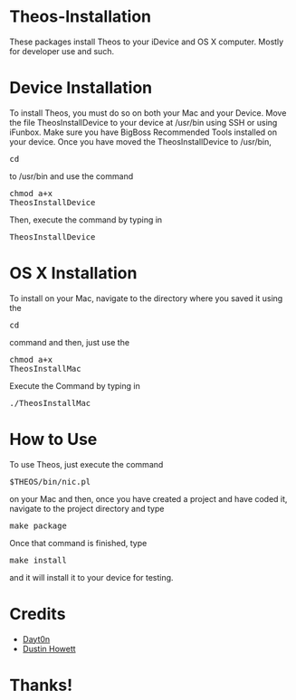 Theos-Installation
==================

These packages install Theos to your iDevice and OS X computer. Mostly for developer use and such.

Device Installation
===================
To install Theos, you must do so on both your Mac and your Device. Move the file TheosInstallDevice to your device at /usr/bin using SSH or using iFunbox. Make sure you have BigBoss Recommended Tools installed on your device. Once you have moved the TheosInstallDevice to /usr/bin, <pre>cd</pre> to /usr/bin and use the command <pre>chmod a+x TheosInstallDevice</pre> Then, execute the command by typing in <pre>TheosInstallDevice</pre> 

OS X Installation
=================
To install on your Mac, navigate to the directory where you saved it using the <pre>cd</pre> command and then, just use the <pre>chmod a+x TheosInstallMac</pre> Execute the Command by typing in <pre>./TheosInstallMac</pre> 

How to Use
==========
To use Theos, just execute the command <pre>$THEOS/bin/nic.pl</pre> on your Mac and then, once you have created a project and have coded it, navigate to the project directory and type <pre>make package</pre> Once that command is finished, type <pre>make install</pre> and it will install it to your device for testing.

Credits
=======
+ [Dayt0n](http://twitter.com/daytonhasty)
+ [Dustin Howett](http://twitter.com/DHowett)

<b>Thanks!</b>
==============

